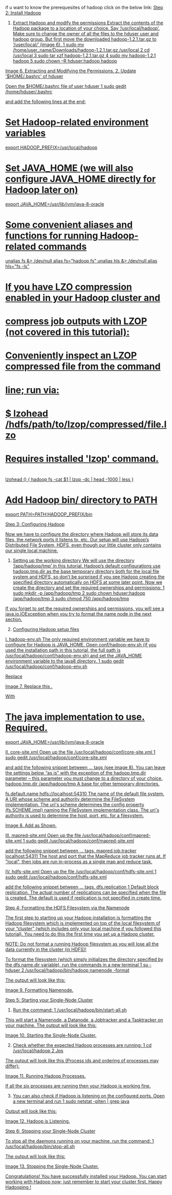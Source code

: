 if u want to know the prerequesites of hadoop click on the below link:
<a href="">
Step 2: Install Hadoop

1. Extract Hadoop and modify the permissions
Extract the contents of the Hadoop package to a location of your choice. Say ‘/usr/local/hadoop’. Make sure to change the owner of all the files to the hduser user and hadoop group. But first move the downloaded hadoop-1.2.1.tar.gz to ‘/user/local/’ (image 6). 
1 	sudo mv /home/user_name/Downloads/hadoop-1.2.1.tar.gz /usr/local
2 	cd /usr/local
3 	sudo tar xzf hadoop-1.2.1.tar.gz
4 	sudo mv hadoop-1.2.1 hadoop
5 	sudo chown –R hduser:hadoop hadoop
 

Image 6. Extracting and Modifying the Permissions.
2. Update '$HOME/.bashrc' of hduser

Open the $HOME/.bashrc file of user hduser
1 	sudo gedit /home/hduser/.bashrc

and add the following lines at the end:
# Set Hadoop-related environment variables
export HADOOP_PREFIX=/usr/local/hadoop
# Set JAVA_HOME (we will also configure JAVA_HOME directly for Hadoop later on)
export JAVA_HOME=/usr/lib/jvm/java-8-oracle
# Some convenient aliases and functions for running Hadoop-related commands
unalias fs &> /dev/null
alias fs="hadoop fs"
unalias hls &> /dev/null
alias hls="fs -ls"
# If you have LZO compression enabled in your Hadoop cluster and
# compress job outputs with LZOP (not covered in this tutorial):
# Conveniently inspect an LZOP compressed file from the command
# line; run via:
#
# $ lzohead /hdfs/path/to/lzop/compressed/file.lzo
#
# Requires installed 'lzop' command.
#
lzohead () {
hadoop fs -cat $1 | lzop -dc | head -1000 | less
}
# Add Hadoop bin/ directory to PATH
export PATH=$PATH:$HADOOP_PREFIX/bin


Step 3: Configuring Hadoop

Now we have to configure the directory where Hadoop will store its data files, the network ports it listens to, etc. Our setup will use Hadoop’s Distributed File System, HDFS, even though our little cluster only contains our single local machine.

1. Setting up the working directory
We will use the directory ‘/app/hadoop/tmp’ in this tutorial. Hadoop’s default configurations use hadoop.tmp.dir as the base temporary directory both for the local file system and HDFS, so don’t be surprised if you see Hadoop creating the specified directory automatically on HDFS at some later point. Now we create the directory and set the required ownerships and permissions:
1 	sudo mkdir -p /app/hadoop/tmp
2 	sudo chown hduser:hadoop /app/hadoop/tmp
3 	sudo chmod 750 /app/hadoop/tmp

If you forget to set the required ownerships and permissions, you will see a java.io.IOException when you try to format the name node in the next section.

2. Configuring Hadoop setup files

I. hadoop-env.sh
The only required environment variable we have to configure for Hadoop is JAVA_HOME. Open conf/hadoop-env.sh (if you used the installation path in this tutorial, the full path is /usr/local/hadoop/conf/hadoop-env.sh) and set the JAVA_HOME environment variable to the java8 directory.
1 	sudo gedit /usr/local/hadoop/conf/hadoop-env.sh

Replace
 
Image 7. Replace this .

With
# The java implementation to use. Required.
export JAVA_HOME=/usr/lib/jvm/java-8-oracle

II. core-site.xml
Open up the file /usr/local/hadoop/conf/core-site.xml
1 	sudo gedit /usr/local/hadoop/conf/core-site.xml

and add the following snippet between <configuration>...</configuration> tags (see image 8). You can leave the settings below “as is” with the exception of the hadoop.tmp.dir parameter – this parameter you must change to a directory of your choice.
<property>
<name>hadoop.tmp.dir</name>
<value>/app/hadoop/tmp</value>
<description>A base for other temporary directories.</description>
</property>

<property>
<name>fs.default.name</name>
<value>hdfs://localhost:54310</value>
<description>The name of the default file system. A URI whose
scheme and authority determine the FileSystem implementation. The
uri's scheme determines the config property (fs.SCHEME.impl) naming
the FileSystem implementation class. The uri's authority is used to
determine the host, port, etc. for a filesystem.</description>
</property>

 
Image 8. Add as Shown.

III. mapred-site.xml
Open up the file /usr/local/hadoop/conf/mapred-site.xml
1 	sudo gedit /usr/local/hadoop/conf/mapred-site.xml

add the following snippet between <configuration>...</configuration> tags.
<property>
<name>mapred.job.tracker</name>
<value>localhost:54311</value>
<description>The host and port that the MapReduce job tracker runs
at. If "local", then jobs are run in-process as a single map and reduce task.</description>
</property>

IV. hdfs-site.xml
Open up the file /usr/local/hadoop/conf/hdfs-site.xml
1 	sudo gedit /usr/local/hadoop/conf/hdfs-site.xml

add the following snippet between <configuration>...</configuration> tags.
<property>
<name>dfs.replication</name>
<value>1</value>
<description>Default block replication. The actual number of replications can be specified when the file is created. The default is used if replication is not specified in create time.</description>
</property>


Step 4: Formatting the HDFS Filesystem via the Namenode

The first step to starting up your Hadoop installation is formatting the Hadoop filesystem which is implemented on top of the local filesystem of your “cluster” (which includes only your local machine if you followed this tutorial). You need to do this the first time you set up a Hadoop cluster. 

NOTE: Do not format a running Hadoop filesystem as you will lose all the data currently in the cluster (in HDFS)!

To format the filesystem (which simply initializes the directory specified by the dfs.name.dir variable), run the commands in a new terminal
1 	su - hduser
2 	/usr/local/hadoop/bin/hadoop namenode -format

The output will look like this:
 
Image 9. Formatting Namenode.


Step 5: Starting your Single-Node Cluster

1. Run the command:
1 	/usr/local/hadoop/bin/start-all.sh

This will start a Namenode, a Datanode, a Jobtracker and a Tasktracker on your machine. The output will look like this:
 
Image 10. Starting the Single-Node Cluster.

2. Check whether the expected Hadoop processes are running:
1 	cd /usr/local/hadoop
2 	Jps

The output will look like this (Process ids and ordering of processes may differ):
 
Image 11. Running Hadoop Processes.

If all the six processes are running then your Hadoop is working fine.

3. You can also check if Hadoop is listening on the configured ports. Open a new terminal and run
1 	sudo netstat -plten | grep java

Output will look like this:
 
Image 12. Hadoop is Listening.


Step 6: Stopping your Single-Node Cluster

To stop all the daemons running on your machine, run the command:
1 	/usr/local/hadoop/bin/stop-all.sh

The output will look like this:
 
Image 13. Stopping the Single-Node Cluster.

Congratulations! You have successfully installed your Hadoop. You can start working with Hadoop now; just remember to start your cluster first. Happy Hadooping !

